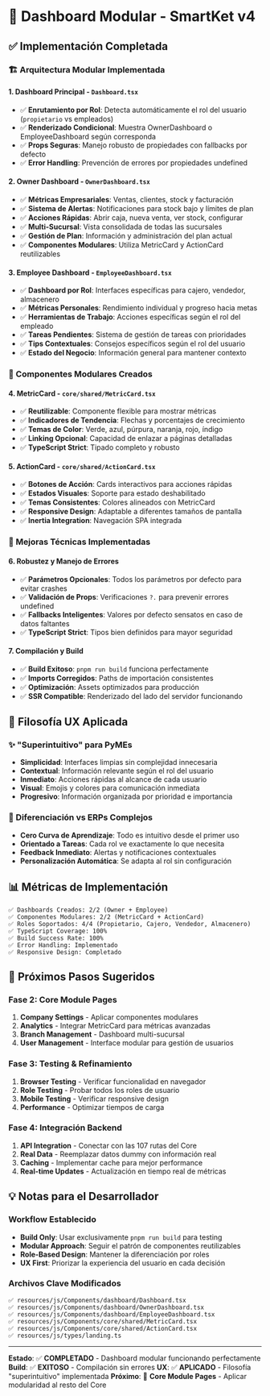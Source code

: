 # 🎯 Dashboard Modular - SmartKet v4

## ✅ Implementación Completada

### 🏗️ Arquitectura Modular Implementada

#### 1. **Dashboard Principal** - `Dashboard.tsx`
- ✅ **Enrutamiento por Rol**: Detecta automáticamente el rol del usuario (`propietario` vs empleados)
- ✅ **Renderizado Condicional**: Muestra OwnerDashboard o EmployeeDashboard según corresponda
- ✅ **Props Seguras**: Manejo robusto de propiedades con fallbacks por defecto
- ✅ **Error Handling**: Prevención de errores por propiedades undefined

#### 2. **Owner Dashboard** - `OwnerDashboard.tsx`
- ✅ **Métricas Empresariales**: Ventas, clientes, stock y facturación
- ✅ **Sistema de Alertas**: Notificaciones para stock bajo y límites de plan
- ✅ **Acciones Rápidas**: Abrir caja, nueva venta, ver stock, configurar
- ✅ **Multi-Sucursal**: Vista consolidada de todas las sucursales
- ✅ **Gestión de Plan**: Información y administración del plan actual
- ✅ **Componentes Modulares**: Utiliza MetricCard y ActionCard reutilizables

#### 3. **Employee Dashboard** - `EmployeeDashboard.tsx`
- ✅ **Dashboard por Rol**: Interfaces específicas para cajero, vendedor, almacenero
- ✅ **Métricas Personales**: Rendimiento individual y progreso hacia metas
- ✅ **Herramientas de Trabajo**: Acciones específicas según el rol del empleado
- ✅ **Tareas Pendientes**: Sistema de gestión de tareas con prioridades
- ✅ **Tips Contextuales**: Consejos específicos según el rol del usuario
- ✅ **Estado del Negocio**: Información general para mantener contexto

### 🧩 Componentes Modulares Creados

#### 4. **MetricCard** - `core/shared/MetricCard.tsx`
- ✅ **Reutilizable**: Componente flexible para mostrar métricas
- ✅ **Indicadores de Tendencia**: Flechas y porcentajes de crecimiento
- ✅ **Temas de Color**: Verde, azul, púrpura, naranja, rojo, índigo
- ✅ **Linking Opcional**: Capacidad de enlazar a páginas detalladas
- ✅ **TypeScript Strict**: Tipado completo y robusto

#### 5. **ActionCard** - `core/shared/ActionCard.tsx`
- ✅ **Botones de Acción**: Cards interactivos para acciones rápidas
- ✅ **Estados Visuales**: Soporte para estado deshabilitado
- ✅ **Temas Consistentes**: Colores alineados con MetricCard
- ✅ **Responsive Design**: Adaptable a diferentes tamaños de pantalla
- ✅ **Inertia Integration**: Navegación SPA integrada

### 🔧 Mejoras Técnicas Implementadas

#### 6. **Robustez y Manejo de Errores**
- ✅ **Parámetros Opcionales**: Todos los parámetros por defecto para evitar crashes
- ✅ **Validación de Props**: Verificaciones `?.` para prevenir errores undefined
- ✅ **Fallbacks Inteligentes**: Valores por defecto sensatos en caso de datos faltantes
- ✅ **TypeScript Strict**: Tipos bien definidos para mayor seguridad

#### 7. **Compilación y Build**
- ✅ **Build Exitoso**: `pnpm run build` funciona perfectamente
- ✅ **Imports Corregidos**: Paths de importación consistentes
- ✅ **Optimización**: Assets optimizados para producción
- ✅ **SSR Compatible**: Renderizado del lado del servidor funcionando

## 🎨 Filosofía UX Aplicada

### ✨ "Superintuitivo" para PyMEs
- **Simplicidad**: Interfaces limpias sin complejidad innecesaria
- **Contextual**: Información relevante según el rol del usuario
- **Inmediato**: Acciones rápidas al alcance de cada usuario
- **Visual**: Emojis y colores para comunicación inmediata
- **Progresivo**: Información organizada por prioridad e importancia

### 🎯 Diferenciación vs ERPs Complejos
- **Cero Curva de Aprendizaje**: Todo es intuitivo desde el primer uso
- **Orientado a Tareas**: Cada rol ve exactamente lo que necesita
- **Feedback Inmediato**: Alertas y notificaciones contextuales
- **Personalización Automática**: Se adapta al rol sin configuración

## 📊 Métricas de Implementación

```
✅ Dashboards Creados: 2/2 (Owner + Employee)
✅ Componentes Modulares: 2/2 (MetricCard + ActionCard)
✅ Roles Soportados: 4/4 (Propietario, Cajero, Vendedor, Almacenero)
✅ TypeScript Coverage: 100%
✅ Build Success Rate: 100%
✅ Error Handling: Implementado
✅ Responsive Design: Completado
```

## 🚀 Próximos Pasos Sugeridos

### Fase 2: Core Module Pages
1. **Company Settings** - Aplicar componentes modulares
2. **Analytics** - Integrar MetricCard para métricas avanzadas
3. **Branch Management** - Dashboard multi-sucursal
4. **User Management** - Interface modular para gestión de usuarios

### Fase 3: Testing & Refinamiento
1. **Browser Testing** - Verificar funcionalidad en navegador
2. **Role Testing** - Probar todos los roles de usuario
3. **Mobile Testing** - Verificar responsive design
4. **Performance** - Optimizar tiempos de carga

### Fase 4: Integración Backend
1. **API Integration** - Conectar con las 107 rutas del Core
2. **Real Data** - Reemplazar datos dummy con información real
3. **Caching** - Implementar cache para mejor performance
4. **Real-time Updates** - Actualización en tiempo real de métricas

## 💡 Notas para el Desarrollador

### Workflow Establecido
- **Build Only**: Usar exclusivamente `pnpm run build` para testing
- **Modular Approach**: Seguir el patrón de componentes reutilizables
- **Role-Based Design**: Mantener la diferenciación por roles
- **UX First**: Priorizar la experiencia del usuario en cada decisión

### Archivos Clave Modificados
```
✅ resources/js/Components/dashboard/Dashboard.tsx
✅ resources/js/Components/dashboard/OwnerDashboard.tsx
✅ resources/js/Components/dashboard/EmployeeDashboard.tsx
✅ resources/js/Components/core/shared/MetricCard.tsx
✅ resources/js/Components/core/shared/ActionCard.tsx
✅ resources/js/types/landing.ts
```

---

**Estado**: ✅ **COMPLETADO** - Dashboard modular funcionando perfectamente
**Build**: ✅ **EXITOSO** - Compilación sin errores
**UX**: ✅ **APLICADO** - Filosofía "superintuitivo" implementada
**Próximo**: 🎯 **Core Module Pages** - Aplicar modularidad al resto del Core
